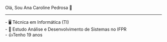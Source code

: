 <!--<p align="center"><a href="https://github.com/ACPedrosa/ACPedrosa.git"><img width="50%" alt="Olá, sou Ana Caroline Pedrosa" src="img/perfilGit.jpg" /></a></p>
-->
Olá, Sou Ana Caroline Pedrosa 👋
<hr>
- 🖥️ Técnica em Informática (TI) <br>
- 📖 Estudo Análise e Desenvolvimento de Sistemas no IFPR <br>
- 👍Tenho 19 anos


